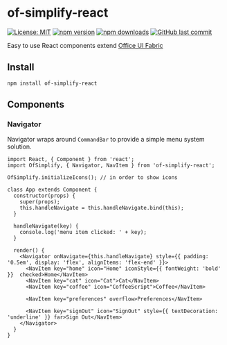 # of-simplify-react
[![License: MIT](https://img.shields.io/badge/License-MIT-yellow.svg)](https://opensource.org/licenses/MIT)
[![npm version](https://badge.fury.io/js/of-simplify-react.svg)](https://badge.fury.io/js/of-simplify-react)
[![npm downloads](https://img.shields.io/npm/dm/of-simplify-react.svg)](https://www.npmjs.com/package/of-simplify-react)
[![GitHub last commit](https://img.shields.io/github/last-commit/richardzcode/of-simplify-react.svg)]()

Easy to use React components extend [Office UI Fabric](https://github.com/OfficeDev/office-ui-fabric-react)

## Install

```
npm install of-simplify-react
```

## Components

### Navigator

Navigator wraps around `CommandBar` to provide a simple menu system solution.

```
import React, { Component } from 'react';
import OfSimplify, { Navigator, NavItem } from 'of-simplify-react';

OfSimplify.initializeIcons(); // in order to show icons

class App extends Component {
  constructor(props) {
    super(props);
    this.handleNavigate = this.handleNavigate.bind(this);
  }

  handleNavigate(key) {
    console.log('menu item clicked: ' + key);
  }

  render() {
    <Navigator onNavigate={this.handleNavigate} style={{ padding: '0.5em', display: 'flex', alignItems: 'flex-end' }}>
      <NavItem key="home" icon="Home" iconStyle={{ fontWeight: 'bold' }}  checked>Home</NavItem>
      <NavItem key="cat" icon="Cat">Cat</NavItem>
      <NavItem key="coffee" icon="CoffeeScript">Coffee</NavItem>

      <NavItem key="preferences" overflow>Preferences</NavItem>

      <NavItem key="signOut" icon="SignOut" style={{ textDecoration: 'underline' }} far>Sign Out</NavItem>
    </Navigator>
  }
}
```
